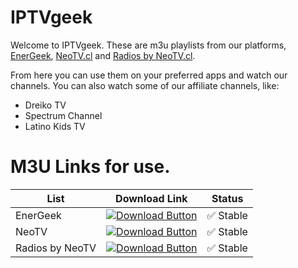# IPTVgeek

Welcome to IPTVgeek. These are m3u playlists from our platforms, [EnerGeek](https://energeek.cl/en-vivo), [NeoTV.cl](https://neotv.cl) and [Radios by NeoTV.cl](https://radios.neotv.cl).

From here you can use them on your preferred apps and watch our channels. You can also watch some of our affiliate channels, like:

- Dreiko TV
- Spectrum Channel
- Latino Kids TV

# M3U Links for use.

| List | Download Link | Status |
|----------|----------|--------|
| EnerGeek    |[![Download Button](https://img.shields.io/github/v/release/EnerGeekTeam/RosadinTV?color=00A8E8&label=EnerGeek&logo=windows&style=for-the-badge)](https://raw.githubusercontent.com/EnerGeekTV/IPTVgeek/main/energeek.m3u)| ✅ Stable | 
| NeoTV   |[![Download Button](https://img.shields.io/github/v/release/EnerGeekTeam/RosadinTV?color=00719c&label=NeoTV&logo=windows&style=for-the-badge)](https://raw.githubusercontent.com/EnerGeekTV/IPTVgeek/main/neotv.m3u)| ✅ Stable | 
| Radios by NeoTV   |[![Download Button](https://img.shields.io/github/v/release/EnerGeekTeam/RosadinTV?color=00719c&label=RadiosNeoTV&logo=windows&style=for-the-badge)](https://raw.githubusercontent.com/EnerGeekTV/IPTVgeek/main/radios.m3u)| ✅ Stable | 
